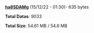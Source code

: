 [**ha8SDAMg**](/data/ha8SDAMg.txt) (15/12/22 - 01:30)- 635 bytes

**Total Datas**: 9033

**Total Size**: 54.61 MB / 54.6 MB